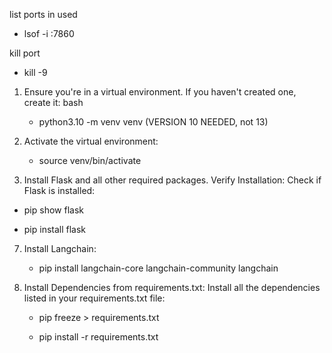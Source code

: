 list ports in used
 - lsof -i :7860

kill port
 - kill -9 <port>



1. Ensure you're in a virtual environment. If you haven't created one, create it:
   bash

    - python3.10 -m venv venv   (VERSION 10 NEEDED, not 13)

2. Activate the virtual environment:

    - source venv/bin/activate

   
5. Install Flask and all other required packages.
Verify Installation:
Check if Flask is installed:

- pip show flask

- pip install flask


7. Install Langchain:

   - pip install langchain-core langchain-community langchain
   

6. Install Dependencies from requirements.txt:
   Install all the dependencies listed in your requirements.txt file:

   - pip freeze > requirements.txt

   - pip install -r requirements.txt
